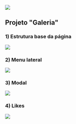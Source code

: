 ![](https://i.imgur.com/xG74tOh.png)

## Projeto "Galeria"

### 1) Estrutura base da página

![](https://i.imgur.com/BHeAcpu.png)

### 2) Menu lateral

![](https://i.imgur.com/5hcyZxh.png)

### 3) Modal

![](https://i.imgur.com/wr6LQ0G.png)

### 4) Likes

![](https://i.imgur.com/3DipfWH.png)
